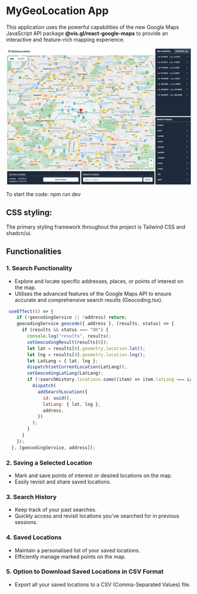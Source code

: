 # MyGeoLocation App

This application uses the powerful capabilities of the new Google Maps JavaScript API package **@vis.gl/react-google-maps** to provide an interactive and feature-rich mapping experience.

![alt text](image.png)

To start the code: npm run dev

## CSS styling:

The primary styling framework throughout the project is Tailwind CSS and shadcn/ui.

## Functionalities

### 1. Search Functionality

- Explore and locate specific addresses, places, or points of interest on the map.
- Utilises the advanced features of the Google Maps API to ensure accurate and comprehensive search results (Geocoding.tsx).

```Javascript
 useEffect(() => {
    if (!geocodingService || !address) return;
    geocodingService.geocode({ address }, (results, status) => {
      if (results && status === "OK") {
        console.log("results", results);
        setGeocodingResult(results[0]);
        let lat = results[0].geometry.location.lat();
        let lng = results[0].geometry.location.lng();
        let LatLang = { lat, lng };
        dispatch(setCurrentLocation(LatLang));
        setGeocodingLatLang(LatLang);
        if (!searchHistory.locations.some((item) => item.latLang === LatLang)) {
          dispatch(
            addSearchLocation({
              id: uuid(),
              latLang: { lat, lng },
              address,
            })
          );
        }
      }
    });
  }, [geocodingService, address]);
```

### 2. Saving a Selected Location

- Mark and save points of interest or desired locations on the map.
- Easily revisit and share saved locations.

### 3. Search History

- Keep track of your past searches.
- Quickly access and revisit locations you've searched for in previous sessions.

### 4. Saved Locations

- Maintain a personalised list of your saved locations.
- Efficiently manage marked points on the map.

### 5. Option to Download Saved Locations in CSV Format

- Export all your saved locations to a CSV (Comma-Separated Values) file.
